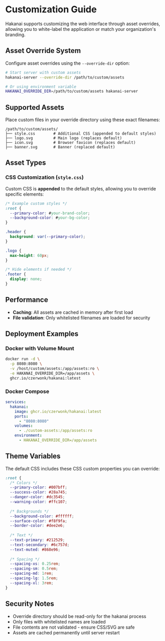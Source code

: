 # Customization Guide

Hakanai supports customizing the web interface through asset overrides, allowing you to white-label the application or match your organization's branding.

## Asset Override System

Configure asset overrides using the `--override-dir` option:

```bash
# Start server with custom assets
hakanai-server --override-dir /path/to/custom/assets

# Or using environment variable
HAKANAI_OVERRIDE_DIR=/path/to/custom/assets hakanai-server
```

## Supported Assets

Place custom files in your override directory using these exact filenames:

```
/path/to/custom/assets/
├── style.css        # Additional CSS (appended to default styles)
├── logo.svg         # Main logo (replaces default)
├── icon.svg         # Browser favicon (replaces default)
├── banner.svg       # Banner (replaced default)
```

## Asset Types

### CSS Customization (`style.css`)
Custom CSS is **appended** to the default styles, allowing you to override specific elements:

```css
/* Example custom styles */
:root {
  --primary-color: #your-brand-color;
  --background-color: #your-bg-color;
}

.header {
  background: var(--primary-color);
}

.logo {
  max-height: 60px;
}

/* Hide elements if needed */
.footer {
  display: none;
}
```

## Performance

- **Caching**: All assets are cached in memory after first load
- **File validation**: Only whitelisted filenames are loaded for security

## Deployment Examples

### Docker with Volume Mount
```bash
docker run -d \
  -p 8080:8080 \
  -v /host/custom/assets:/app/assets:ro \
  -e HAKANAI_OVERRIDE_DIR=/app/assets \
  ghcr.io/czerwonk/hakanai:latest
```

### Docker Compose
```yaml
services:
  hakanai:
    image: ghcr.io/czerwonk/hakanai:latest
    ports:
      - "8080:8080"
    volumes:
      - ./custom-assets:/app/assets:ro
    environment:
      - HAKANAI_OVERRIDE_DIR=/app/assets
```

## Theme Variables

The default CSS includes these CSS custom properties you can override:

```css
:root {
  /* Colors */
  --primary-color: #007bff;
  --success-color: #28a745;
  --danger-color: #dc3545;
  --warning-color: #ffc107;
  
  /* Backgrounds */
  --background-color: #ffffff;
  --surface-color: #f8f9fa;
  --border-color: #dee2e6;
  
  /* Text */
  --text-primary: #212529;
  --text-secondary: #6c757d;
  --text-muted: #868e96;
  
  /* Spacing */
  --spacing-xs: 0.25rem;
  --spacing-sm: 0.5rem;
  --spacing-md: 1rem;
  --spacing-lg: 1.5rem;
  --spacing-xl: 3rem;
}
```

## Security Notes

- Override directory should be read-only for the hakanai process
- Only files with whitelisted names are loaded
- File contents are not validated - ensure CSS/SVG are safe
- Assets are cached permanently until server restart
